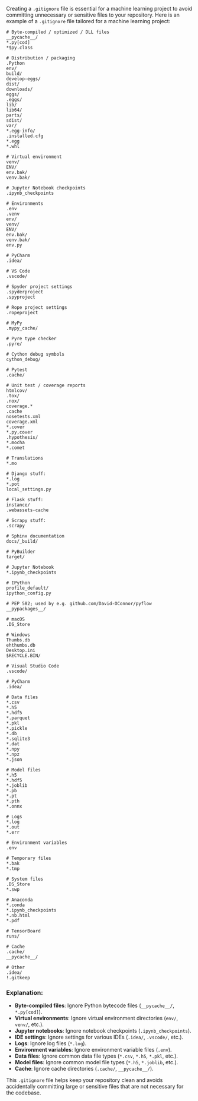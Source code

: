 Creating a `.gitignore` file is essential for a machine learning project to avoid committing unnecessary or sensitive files to your repository. Here is an example of a `.gitignore` file tailored for a machine learning project:

```plaintext
# Byte-compiled / optimized / DLL files
__pycache__/
*.py[cod]
*$py.class

# Distribution / packaging
.Python
env/
build/
develop-eggs/
dist/
downloads/
eggs/
.eggs/
lib/
lib64/
parts/
sdist/
var/
*.egg-info/
.installed.cfg
*.egg
*.whl

# Virtual environment
venv/
ENV/
env.bak/
venv.bak/

# Jupyter Notebook checkpoints
.ipynb_checkpoints

# Environments
.env
.venv
env/
venv/
ENV/
env.bak/
venv.bak/
env.py

# PyCharm
.idea/

# VS Code
.vscode/

# Spyder project settings
.spyderproject
.spyproject

# Rope project settings
.ropeproject

# MyPy
.mypy_cache/

# Pyre type checker
.pyre/

# Cython debug symbols
cython_debug/

# Pytest
.cache/

# Unit test / coverage reports
htmlcov/
.tox/
.nox/
coverage.*
.cache
nosetests.xml
coverage.xml
*.cover
*.py,cover
.hypothesis/
*.mocha
*.comet

# Translations
*.mo

# Django stuff:
*.log
*.pot
local_settings.py

# Flask stuff:
instance/
.webassets-cache

# Scrapy stuff:
.scrapy

# Sphinx documentation
docs/_build/

# PyBuilder
target/

# Jupyter Notebook
*.ipynb_checkpoints

# IPython
profile_default/
ipython_config.py

# PEP 582; used by e.g. github.com/David-OConnor/pyflow
__pypackages__/

# macOS
.DS_Store

# Windows
Thumbs.db
ehthumbs.db
Desktop.ini
$RECYCLE.BIN/

# Visual Studio Code
.vscode/

# PyCharm
.idea/

# Data files
*.csv
*.h5
*.hdf5
*.parquet
*.pkl
*.pickle
*.db
*.sqlite3
*.dat
*.npy
*.npz
*.json

# Model files
*.h5
*.hdf5
*.joblib
*.pb
*.pt
*.pth
*.onnx

# Logs
*.log
*.out
*.err

# Environment variables
.env

# Temporary files
*.bak
*.tmp

# System files
.DS_Store
*.swp

# Anaconda
*.conda
*.ipynb_checkpoints
*.nb.html
*.pdf

# TensorBoard
runs/

# Cache
.cache/
__pycache__/

# Other
.idea/
!.gitkeep
```

### Explanation:
- **Byte-compiled files**: Ignore Python bytecode files (`__pycache__/`, `*.py[cod]`).
- **Virtual environments**: Ignore virtual environment directories (`env/`, `venv/`, etc.).
- **Jupyter notebooks**: Ignore notebook checkpoints (`.ipynb_checkpoints`).
- **IDE settings**: Ignore settings for various IDEs (`.idea/`, `.vscode/`, etc.).
- **Logs**: Ignore log files (`*.log`).
- **Environment variables**: Ignore environment variable files (`.env`).
- **Data files**: Ignore common data file types (`*.csv`, `*.h5`, `*.pkl`, etc.).
- **Model files**: Ignore common model file types (`*.h5`, `*.joblib`, etc.).
- **Cache**: Ignore cache directories (`.cache/`, `__pycache__/`).

This `.gitignore` file helps keep your repository clean and avoids accidentally committing large or sensitive files that are not necessary for the codebase.